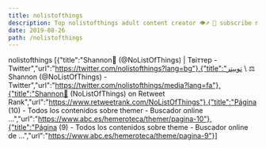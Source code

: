 ```yaml
---
title: nolistofthings
description: Top nolistofthings adult content creator 👁♐️ 👑 subscribe nolistofthings to my porn site below IG nolistofthings
date: 2019-08-26
path: /nolistofthings
---
```


nolistofthings
[{"title":"Shannon🦇 (@NoListOfThings) | Твіттер - Twitter","url":"https://twitter.com/nolistofthings?lang=bg"},{"title":"توییتر \\ ⚖️ Shannon     (@NoListOfThings) - Twitter","url":"https://twitter.com/nolistofthings/media?lang=fa"},{"title":"Shannon🦇   (NoListOfThings) on Retweet Rank","url":"https://www.retweetrank.com/NoListOfThings"},{"title":"Página (10) - Todos los contenidos sobre themer - Buscador online ...","url":"https://www.abc.es/hemeroteca/themer/pagina-10"},{"title":"Página (9) - Todos los contenidos sobre theme - Buscador online de ...","url":"https://www.abc.es/hemeroteca/theme/pagina-9"}]

